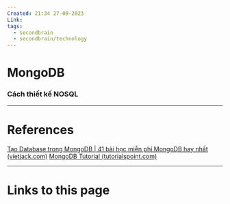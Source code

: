 ```yaml
---
Created: 21:34 27-09-2023
Link: 
tags:
  - secondbrain
  - secondbrain/technology
---
```


# MongoDB

### Cách thiết kế NOSQL







--- 
# References
[Tạo Database trong MongoDB | 41 bài học miễn phí MongoDB hay nhất (vietjack.com)](https://vietjack.com/mongodb/tao_database_trong_mongodb.jsp)
[MongoDB Tutorial (tutorialspoint.com)](https://www.tutorialspoint.com/mongodb/index.htm)

--- 
# Links to this page

